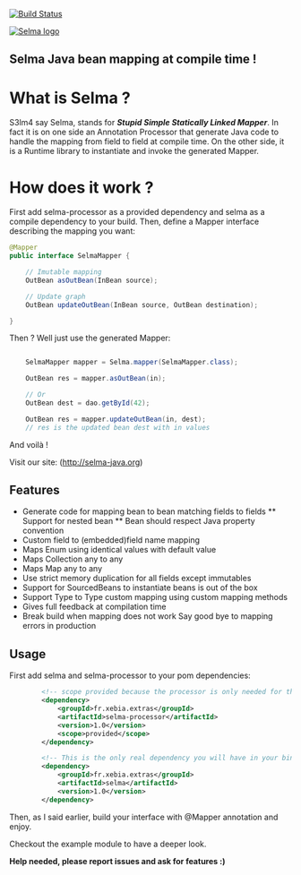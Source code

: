 <!--                                                                           -->
<!--  Copyright 2013 Xebia and Séven Le Mesle                                  -->
<!--                                                                           -->
<!--  Licensed under the Apache License, Version 2.0 (the "License");          -->
<!--  you may not use this file except in compliance with the License.         -->
<!--  You may obtain a copy of the License at                                  -->
<!--                                                                           -->
<!--           http://www.apache.org/licenses/LICENSE-2.0                      -->
<!--                                                                           -->
<!--  Unless required by applicable law or agreed to in writing, software      -->
<!--  distributed under the License is distributed on an "AS IS" BASIS,        -->
<!--  WITHOUT WARRANTIES OR CONDITIONS OF ANY KIND, either express or implied. -->
<!--  See the License for the specific language governing permissions and      -->
<!--  limitations under the License.                                           -->
<!--                                                                           -->

[![Build Status](https://travis-ci.org/xebia-france/selma.png?branch=master)](https://travis-ci.org/xebia-france/selma)

[![Selma logo](https://raw.github.com/xebia-france/selma/master/resources/logo-v6.png)](http://selma-java.org/)

## Selma Java bean mapping at compile time !

# What is Selma ?

S3lm4 say Selma, stands for ***Stupid Simple Statically Linked Mapper***.
In fact it is on one side an Annotation Processor that generate Java code to handle the mapping from field to field at
compile time. On the other side, it is a Runtime library to instantiate and invoke the generated Mapper.


# How does it work ?

First add selma-processor as a provided dependency and selma as a compile dependency to your build.
Then, define a Mapper interface describing the mapping you want:

```java
@Mapper
public interface SelmaMapper {

    // Imutable mapping
    OutBean asOutBean(InBean source);

    // Update graph
    OutBean updateOutBean(InBean source, OutBean destination);

}
```

Then ? Well just use the generated Mapper:

```java

    SelmaMapper mapper = Selma.mapper(SelmaMapper.class);

    OutBean res = mapper.asOutBean(in);

    // Or
    OutBean dest = dao.getById(42);

    OutBean res = mapper.updateOutBean(in, dest);
    // res is the updated bean dest with in values
```

And voilà !

Visit our site: (http://selma-java.org)

## Features

* Generate code for mapping bean to bean matching fields to fields
** Support for nested bean
** Bean should respect Java property convention
* Custom field to (embedded)field name mapping
* Maps Enum using identical values with default value
* Maps Collection any to any
* Maps Map any to any
* Use strict memory duplication for all fields except immutables
* Support for SourcedBeans to instantiate beans is out of the box
* Support Type to Type custom mapping using custom mapping methods
* Gives full feedback at compilation time
* Break build when mapping does not work Say good bye to mapping errors in production

## Usage

First add selma and selma-processor to your pom dependencies:
```xml
        <!-- scope provided because the processor is only needed for the compiler -->
        <dependency>
            <groupId>fr.xebia.extras</groupId>
            <artifactId>selma-processor</artifactId>
            <version>1.0</version>
            <scope>provided</scope>
        </dependency>

        <!-- This is the only real dependency you will have in your binaries -->
        <dependency>
            <groupId>fr.xebia.extras</groupId>
            <artifactId>selma</artifactId>
            <version>1.0</version>
        </dependency>
```

Then, as I said earlier, build your interface with @Mapper annotation and enjoy.

Checkout the example module to have a deeper look.

**Help needed, please report issues and ask for features :)**

